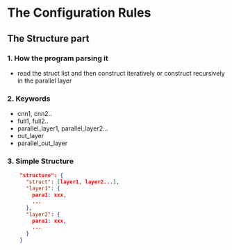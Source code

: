 # The Configuration Rules

## The Structure part

### 1. How the program parsing it
- read the struct list and then construct iteratively or construct recursively in the parallel layer
### 2. Keywords
+ cnn1, cnn2..
+ full1, full2..
+ parallel_layer1, parallel_layer2...
+ out_layer
+ parallel_out_layer
    
### 3. Simple Structure
```json
    "structure": {
      "struct": [layer1, layer2...],
      "layer1": {
        para1: xxx,
        ...
      },
      "layer2": {
        para1: xxx,
        ...
      }
    }

```
